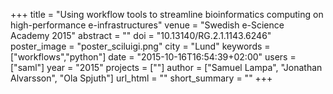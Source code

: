 +++
title = "Using workflow tools to streamline bioinformatics computing on high-performance e-infrastructures"
venue = "Swedish e-Science Academy 2015"
abstract = ""
doi = "10.13140/RG.2.1.1143.6246"
poster_image = "poster_sciluigi.png"
city = "Lund"
keywords = ["workflows","python"]
date = "2015-10-16T16:54:39+02:00"
users = ["saml"]
year = "2015"
projects = [""]
author = ["Samuel Lampa", "Jonathan Alvarsson", "Ola Spjuth"]
url_html = ""
short_summary = ""
+++

